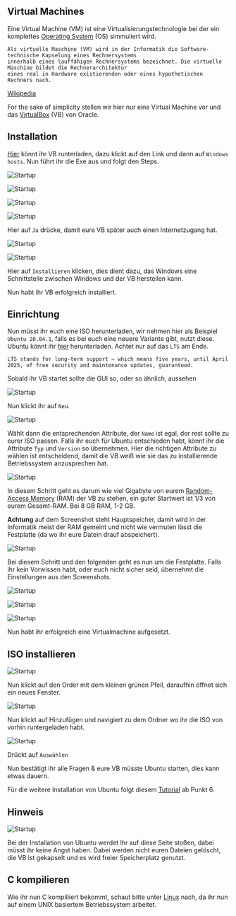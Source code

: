 ## Virtual Machines

Eine Virtual Machine (VM) ist eine Virtualisierungstechnologie bei der ein komplettes [Operating System](https://de.wikipedia.org/wiki/Betriebssystem) (OS) simmuliert wird.
```
Als virtuelle Maschine (VM) wird in der Informatik die Software-technische Kapselung eines Rechnersystems 
innerhalb eines lauffähigen Rechnersystems bezeichnet. Die virtuelle Maschine bildet die Rechnerarchitektur 
eines real in Hardware existierenden oder eines hypothetischen Rechners nach.
```
[Wikipedia](https://de.wikipedia.org/wiki/Virtuelle_Maschine)

For the sake of simplicity stellen wir hier nur eine Virtual Machine vor und das [VirtualBox](https://de.wikipedia.org/wiki/VirtualBox) (VB) von Oracle.

## Installation

[Hier](https://www.virtualbox.org/wiki/Downloads) könnt ihr VB runterladen, 
dazu klickt auf den Link und dann auf ``Windows hosts``. Nun führt ihr die Exe aus 
und folgt den Steps.

![Startup](startup.png)


![Startup](2.png)


![Startup](3.png)


![Startup](4.png)

Hier auf ``Ja`` drücke, damit eure VB später auch einen Internetzugang hat.



![Startup](5.png)



![Startup](6.png)

Hier auf ``Installieren`` klicken, dies dient dazu, das Windows eine Schnittstelle 
zwischen Windows und der VB herstellen kann.

Nun habt ihr VB erfolgreich installiert.

## Einrichtung

Nun müsst ihr euch eine ISO herunterladen, wir nehmen hier als Beispiel 
``Ubuntu 20.04.1``, falls es bei euch eine neuere Variante gibt, nutzt diese. Ubuntu könnt ihr [hier](https://ubuntu.com/download/desktop) herunterladen.
Achtet nur auf das ``LTS`` am Ende. 

```LTS stands for long-term support — which means five years, until April 2025, of free security and maintenance updates, guaranteed.```


Sobald ihr VB startet sollte die GUI so, oder so ähnlich, aussehen

![Startup](7.png)

Nun klickt ihr auf ``Neu``.




![Startup](8.png)

Wählt dann die entsprechenden Attribute, der ``Name`` ist egal, der rest sollte zu eurer ISO passen.
Falls ihr euch für Ubuntu entschieden habt, könnt ihr die Attribute ``Typ`` und ``Version`` so übernehmen.
Hier die richtigen Attribute zu wählen ist entscheidend, damit die VB weiß wie sie das zu installierende Betriebssystem anzusprechen hat.



![Startup](9.png)

In diesem Schritt geht es darum wie viel Gigabyte von eurem [Random-Access Memory](https://de.wikipedia.org/wiki/Random-Access_Memory) (RAM)
der VB zu stehen, ein guter Startwert ist 1/3 von eurem Gesamt-RAM. Bei 8 GB RAM, 1-2 GB.

**Achtung** auf dem Screenshot steht Hauptspeicher, damit wird in der Informatik meist der RAM gemeint und nicht wie 
 vermuten lässt die Festplatte (da wo ihr eure Datein drauf abspeichert).

 
 
![Startup](10.png)

Bei diesem Schritt und den folgenden geht es nun um die Festplatte.
Falls ihr kein Vorwissen habt, oder euch nicht sicher seid, übernehmt die Einstellungen aus den Screenshots.



![Startup](11.png)


![Startup](12.png)


![Startup](13.png)

Nun habt ihr erfolgreich eine Virtualmachine aufgesetzt.


## ISO installieren

![Startup](14.png)

Nun klickt auf den Order mit dem kleinen grünen Pfeil, daraufhin öffnet sich ein neues Fenster.



![Startup](15.png)

Nun klickt auf Hinzufügen und navigiert zu dem Ordner wo ihr die ISO von vorhin runtergeladen habt.



![Startup](16.png)

Drückt auf ``Auswählen``

Nun bestätigt ihr alle Fragen & eure VB müsste Ubuntu starten, dies kann etwas dauern.

Für die weitere Installation von Ubuntu folgt diesem 
[Tutorial](https://ubuntu.com/tutorials/install-ubuntu-desktop#6-allocate-drive-space]) ab Punkt 6.


## Hinweis

![Startup](17.png)

Bei der Installation von Ubuntu werdet Ihr auf diese Seite stoßen, 
dabei müsst ihr keine Angst haben. Dabei werden nicht euren Dateien gelöscht, 
die VB ist gekapselt und es wird freier Speicherplatz genutzt.


## C kompilieren

Wie ihr nun C kompiliiert bekommt, schaut bitte unter [Linux](../../../ckurs/linux.md) nach, da ihr nun auf einem UNIX basiertem Betriebssystem arbeitet.